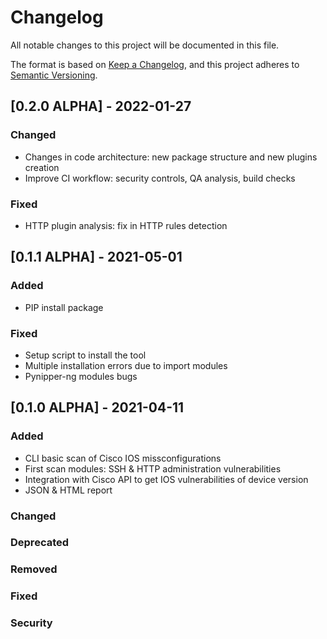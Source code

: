 # Changelog
All notable changes to this project will be documented in this file.

The format is based on [Keep a Changelog](https://keepachangelog.com/en/1.0.0/),
and this project adheres to [Semantic Versioning](https://semver.org/spec/v2.0.0.html).

## [0.2.0 ALPHA] - 2022-01-27

### Changed
- Changes in code architecture: new package structure and new plugins creation
- Improve CI workflow: security controls, QA analysis, build checks

### Fixed
- HTTP plugin analysis: fix in HTTP rules detection


## [0.1.1 ALPHA] - 2021-05-01

### Added
- PIP install package

### Fixed
- Setup script to install the tool
- Multiple installation errors due to import modules
- Pynipper-ng modules bugs

## [0.1.0 ALPHA] - 2021-04-11

### Added
- CLI basic scan of Cisco IOS missconfigurations
- First scan modules: SSH & HTTP administration vulnerabilities
- Integration with Cisco API to get IOS vulnerabilities of device version
- JSON & HTML report

### Changed

### Deprecated

### Removed

### Fixed

### Security

